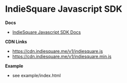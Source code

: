 # IndieSquare Javascript SDK

**Docs**

- [IndieSquare Javascript SDK Docs](https://developer.indiesquare.me/#javascript-sdk-v1)

**CDN Links**

- https://cdn.indiesquare.me/v1/indiesquare.js
- https://cdn.indiesquare.me/v1/indiesquare.min.js

**Example**

- see example/index.html